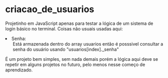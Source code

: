# criacao_de_usuarios
Projetinho em JavaScript apenas para testar a lógica de um sistema de login básico no terminal. Coisas não usuais usadas aqui:
<li>Senha:
<ol>Está armazenada dentro do array usuarios então é posssivel consultar a senha do usuário usando "usuarios[index]._senha"</ol>
</li>
É um projeto bem simples, sem nada demais porém a lógica aqui deve se repetir em alguns projetos no futuro, pelo menos nesse começo de aprendizado.
